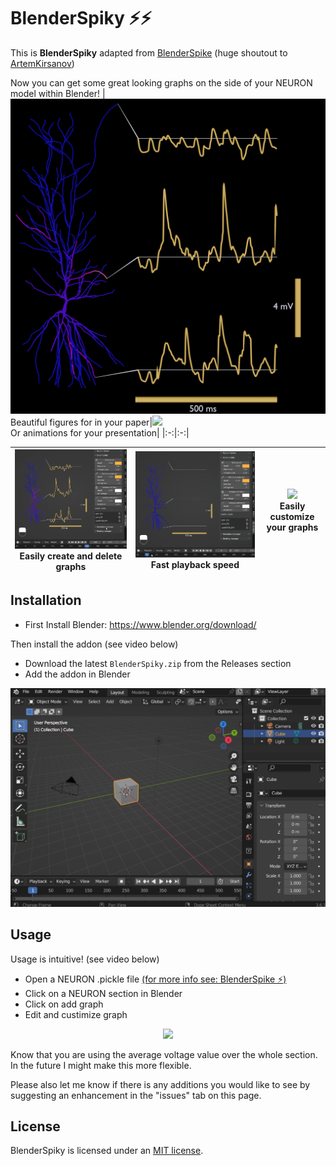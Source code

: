 # BlenderSpiky ⚡⚡

This is **BlenderSpiky** adapted from [BlenderSpike](https://github.com/ArtemKirsanov/BlenderSpike/tree/main) (huge shoutout to [ArtemKirsanov](https://github.com/ArtemKirsanov))

Now you can get some great looking graphs on the side of your NEURON model within Blender! 
|![](assets/figure.png)<br>Beautiful figures for in your paper|![](assets/Animation.gif)<br>Or animations for your presentation|
|:-:|:-:|

|![](assets/props/Remove_add.gif)<br>Easily create and delete graphs|![](assets/props/Fast_playback.gif)<br>Fast playback speed|![](assets/props/Customize.gif)<br>Easily customize your graphs|
|:-:|:-:|:-:|

## Installation
- First Install Blender: https://www.blender.org/download/

Then install the addon (see video below)
- Download the latest `BlenderSpiky.zip` from the Releases section 
- Add the addon in Blender
<p align="center">
  <img src="assets/Installation.gif" width="1000"
</p>
  
## Usage
Usage is intuitive! (see video below)
- Open a NEURON .pickle file [(for more info see: BlenderSpike ⚡)](https://github.com/ArtemKirsanov/BlenderSpike/tree/main)
- Click on a NEURON section in Blender
- Click on add graph
- Edit and custimize graph
<p align="center">
  <img src="assets/Usage.gif" width="1000"
</p>

Know that you are using the average voltage value over the whole section.
In the future I might make this more flexible.

Please also let me know if there is any additions you would like to see by suggesting an enhancement in the "issues" tab on this page.

## License

BlenderSpiky is licensed under an [MIT license](./LICENSE).
